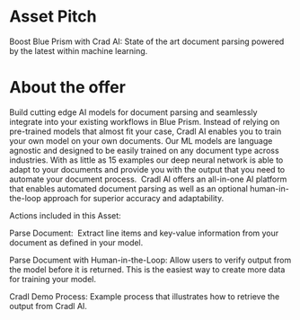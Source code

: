# Asset Pitch
Boost Blue Prism with Crad AI: State of the art document parsing powered by the latest within machine learning.

# About the offer
Build cutting edge AI models for document parsing and seamlessly integrate into your existing workflows in Blue Prism. 
Instead of relying on pre-trained models that almost fit your case, Cradl AI enables you to train your own model on your own documents. 
Our ML models are language agnostic and designed to be easily trained on any document type across industries. 
With as little as 15 examples our deep neural network is able to adapt to your documents and provide you with the output that you need to automate your document process. 
Cradl AI offers an all-in-one AI platform that enables automated document parsing as well as an optional human-in-the-loop approach for superior accuracy and adaptability.

Actions included in this Asset:

Parse Document:  Extract line items and key-value information from your document as defined in your model. 

Parse Document with Human-in-the-Loop: Allow users to verify output from the model before it is returned. This is the easiest way to create more data for training your model.

Cradl Demo Process: Example process that illustrates how to retrieve the output from Cradl AI.

 
